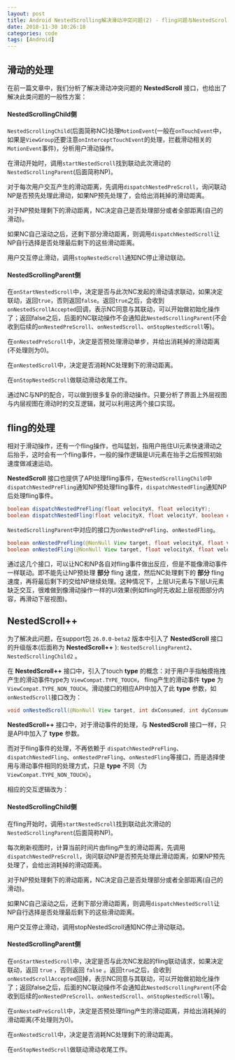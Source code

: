 ```yaml
---
layout: post
title: Android NestedScrolling解决滑动冲突问题(2) - fling问题与NestedScroll++
date: 2018-11-30 10:26:18
categories: code
tags: [Android]
---
```


## 滑动的处理

在前一篇文章中，我们分析了解决滑动冲突问题的 **NestedScroll** 接口，也给出了解决此类问题的一般性方案：

#### NestedScrollingChild侧
`NestedScrollingChild`(后面简称NC)处理`MotionEvent`(一般在`onTouchEvent`中，如果是`ViewGroup`还要注意`onInterceptTouchEvent`的处理，拦截滑动相关的`MotionEvent`事件)，分析用户滑动操作。

在滑动开始时，调用`startNestedScroll`找到联动此次滑动的`NestedScrollingParent`(后面简称NP)。

对于每次用户交互产生的滑动距离，先调用`dispatchNestedPreScroll`，询问联动NP是否预先处理此滑动，如果NP预先处理了，会给出消耗掉的滑动距离。

对于NP预处理剩下的滑动距离，NC决定自己是否处理部分或者全部距离(自己的滑动)。

如果NC自己滚动之后，还剩下部分滑动距离，则调用`dispatchNestedScroll`让NP自行选择是否处理最后剩下的这些滑动距离。

用户交互停止滑动，调用`stopNestedScroll`通知NC停止滑动联动。

#### NestedScrollingParent侧
在`onStartNestedScroll`中，决定是否与此次NC发起的滑动请求联动，如果决定联动，返回`true`，否则返回`false`。返回`true`之后，会收到`onNestedScrollAccepted`回调，表示NC同意与其联动，可以开始做初始化操作了；返回false之后，后面的NC联动操作不会通知此`NestedScrollingParent`(不会收到后续的`onNestedPreScroll`、`onNestedScroll`、`onStopNestedScroll`等)。

在`onNestedPreScroll`中，决定是否预处理滑动单步，并给出消耗掉的滑动距离(不处理则为0)。

在`onNestedScroll`中，决定是否消耗NC处理剩下的滑动距离。

在`onStopNestedScroll`做联动滑动收尾工作。

通过NC与NP的配合，可以做到很多复杂的滑动操作。只要分析了界面上外层视图与内层视图在滑动时的交互逻辑，就可以利用这两个接口实现。

## fling的处理

相对于滑动操作，还有一个fling操作，也叫猛划，指用户拖住UI元素快速滑动之后抬手，这时会有一个fling事件，一般的操作逻辑是UI元素在抬手之后按照初始速度做减速运动。

**NestedScroll** 接口也提供了API处理fling事件，在`NestedScrollingChild`中`dispatchNestedPreFling`通知NP预处理fling事件，`dispatchNestedFling`通知NP后处理fling事件。

```java
boolean dispatchNestedPreFling(float velocityX, float velocityY);
boolean dispatchNestedFling(float velocityX, float velocityY, boolean consumed);
```

`NestedScrollingParent`中对应的接口为`onNestedPreFling`、`onNestedFling`。

```java
boolean onNestedPreFling(@NonNull View target, float velocityX, float velocityY);
boolean onNestedFling(@NonNull View target, float velocityX, float velocityY, boolean consumed);
```

通过这几个接口，可以让NC和NP各自对fling事件做出反应，但是不能像滑动事件一样联动。即不能先让NP预处理 **部分** fling 速度，然后NC处理剩下的 **部分** fling速度，再将最后剩下的交给NP继续处理。这种情况下，上层UI元素与下层UI元素缺乏交互，很难做到像滑动操作一样的UI效果(例如fling时先收起上层视图部分内容，再滑动下层视图)。

## NestedScroll++

为了解决此问题，在support包 `26.0.0-beta2` 版本中引入了 **NestedScroll** 接口的升级版本(后面称为 **NestedScroll++** ): `NestedScrollingParent2`、`NestedScrollingChild2` 。

在 **NestedScroll++** 接口中，引入了touch **type** 的概念：对于用户手指触摸拖拽产生的滑动事件type为 `ViewCompat.TYPE_TOUCH`， fling产生的滑动事件 **type** 为 `ViewCompat.TYPE_NON_TOUCH`。滑动接口的相应API中加入了此 **type** 参数，如`onNestedScroll`接口改为：

```java
void onNestedScroll(@NonNull View target, int dxConsumed, int dyConsumed, int dxUnconsumed, int dyUnconsumed, @NestedScrollType int type);
```

**NestedScroll++** 接口中，对于滑动事件的处理，与 **NestedScroll** 接口一样，只是API中加入了 **type** 参数。

而对于fling事件的处理，不再依赖于 `dispatchNestedPreFling`、`dispatchNestedFling`、`onNestedPreFling`、`onNestedFling`等接口，而是选择使用与滑动事件相同的处理方式，只是 **type** 不同（为`ViewCompat.TYPE_NON_TOUCH`）。

相应的交互逻辑改为：

#### NestedScrollingChild侧

在fling开始时，调用`startNestedScroll`找到联动此次滑动的`NestedScrollingParent`(后面简称NP)。

每次刷新视图时，计算当前时间片由fling产生的滑动距离，先调用`dispatchNestedPreScroll`，询问联动NP是否预先处理此滑动距离，如果NP预先处理了，会给出消耗掉的滑动距离。

对于NP预处理剩下的滑动距离，NC决定自己是否处理部分或者全部距离(自己的滑动)。

如果NC自己滚动之后，还剩下部分滑动距离，则调用`dispatchNestedScroll`让NP自行选择是否处理最后剩下的这些滑动距离。

用户交互停止滑动，调用stopNestedScroll通知NC停止滑动联动。

#### NestedScrollingParent侧

在`onStartNestedScroll`中，决定是否与此次NC发起的fling联动请求，如果决定联动，返回 `true` ，否则返回 `false` 。返回`true`之后，会收到`onNestedScrollAccepted`回掉，表示NC同意与其联动，可以开始做初始化操作了；返回false之后，后面的NC联动操作不会通知此`NestedScrollingParent`(不会收到后续的`onNestedPreScroll`、`onNestedScroll`、`onStopNestedScroll`等)。

在`onNestedPreScroll`中，决定是否预处理fling产生的滑动距离，并给出消耗掉的滑动距离(不处理则为0)。

在`onNestedScroll`中，决定是否消耗NC处理剩下的滑动距离。

在`onStopNestedScroll`做联动滑动收尾工作。

